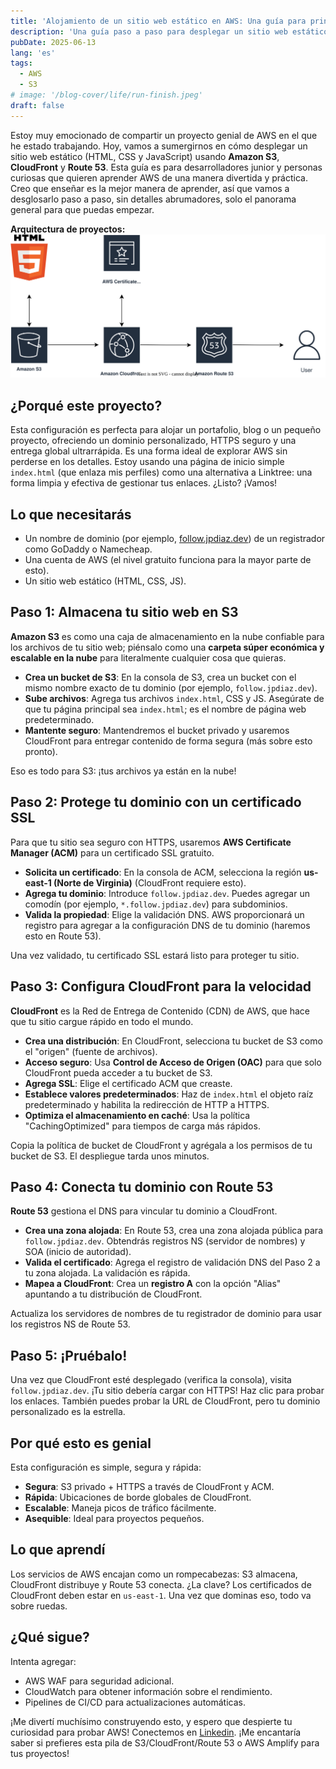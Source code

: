 ```yaml
---
title: 'Alojamiento de un sitio web estático en AWS: Una guía para principiantes'
description: 'Una guía paso a paso para desplegar un sitio web estático usando servicios de AWS.'
pubDate: 2025-06-13
lang: 'es'
tags:
  - AWS
  - S3
# image: '/blog-cover/life/run-finish.jpeg'
draft: false
---
```


Estoy muy emocionado de compartir un proyecto genial de AWS en el que he estado trabajando. Hoy, vamos a sumergirnos en cómo desplegar un sitio web estático (HTML, CSS y JavaScript) usando **Amazon S3**, **CloudFront** y **Route 53**. Esta guía es para desarrolladores junior y personas curiosas que quieren aprender AWS de una manera divertida y práctica. Creo que enseñar es la mejor manera de aprender, así que vamos a desglosarlo paso a paso, sin detalles abrumadores, solo el panorama general para que puedas empezar.

**Arquitectura de proyectos:**
![arquitectura de proyectos](/src/assets/images/blog/aws/aws-s3.svg)

## ¿Porqué este proyecto?

Esta configuración es perfecta para alojar un portafolio, blog o un pequeño proyecto, ofreciendo un dominio personalizado, HTTPS seguro y una entrega global ultrarrápida. Es una forma ideal de explorar AWS sin perderse en los detalles. Estoy usando una página de inicio simple `index.html` (que enlaza mis perfiles) como una alternativa a Linktree: una forma limpia y efectiva de gestionar tus enlaces. ¿Listo? ¡Vamos!

## Lo que necesitarás

- Un nombre de dominio (por ejemplo, [follow.jpdiaz.dev](https://follow.jpdiaz.dev)) de un registrador como GoDaddy o Namecheap.
- Una cuenta de AWS (el nivel gratuito funciona para la mayor parte de esto).
- Un sitio web estático (HTML, CSS, JS).

## Paso 1: Almacena tu sitio web en S3

**Amazon S3** es como una caja de almacenamiento en la nube confiable para los archivos de tu sitio web; piénsalo como una **carpeta súper económica y escalable en la nube** para literalmente cualquier cosa que quieras.

- **Crea un bucket de S3**: En la consola de S3, crea un bucket con el mismo nombre exacto de tu dominio (por ejemplo, `follow.jpdiaz.dev`).
- **Sube archivos**: Agrega tus archivos `index.html`, CSS y JS. Asegúrate de que tu página principal sea `index.html`; es el nombre de página web predeterminado.
- **Mantente seguro**: Mantendremos el bucket privado y usaremos CloudFront para entregar contenido de forma segura (más sobre esto pronto).

Eso es todo para S3: ¡tus archivos ya están en la nube!

## Paso 2: Protege tu dominio con un certificado SSL

Para que tu sitio sea seguro con HTTPS, usaremos **AWS Certificate Manager (ACM)** para un certificado SSL gratuito.

- **Solicita un certificado**: En la consola de ACM, selecciona la región **us-east-1 (Norte de Virginia)** (CloudFront requiere esto).
- **Agrega tu dominio**: Introduce `follow.jpdiaz.dev`. Puedes agregar un comodín (por ejemplo, `*.follow.jpdiaz.dev`) para subdominios.
- **Valida la propiedad**: Elige la validación DNS. AWS proporcionará un registro para agregar a la configuración DNS de tu dominio (haremos esto en Route 53).

Una vez validado, tu certificado SSL estará listo para proteger tu sitio.

## Paso 3: Configura CloudFront para la velocidad

**CloudFront** es la Red de Entrega de Contenido (CDN) de AWS, que hace que tu sitio cargue rápido en todo el mundo.

- **Crea una distribución**: En CloudFront, selecciona tu bucket de S3 como el "origen" (fuente de archivos).
- **Acceso seguro**: Usa **Control de Acceso de Origen (OAC)** para que solo CloudFront pueda acceder a tu bucket de S3.
- **Agrega SSL**: Elige el certificado ACM que creaste.
- **Establece valores predeterminados**: Haz de `index.html` el objeto raíz predeterminado y habilita la redirección de HTTP a HTTPS.
- **Optimiza el almacenamiento en caché**: Usa la política "CachingOptimized" para tiempos de carga más rápidos.

Copia la política de bucket de CloudFront y agrégala a los permisos de tu bucket de S3. El despliegue tarda unos minutos.

## Paso 4: Conecta tu dominio con Route 53

**Route 53** gestiona el DNS para vincular tu dominio a CloudFront.

- **Crea una zona alojada**: En Route 53, crea una zona alojada pública para `follow.jpdiaz.dev`. Obtendrás registros NS (servidor de nombres) y SOA (inicio de autoridad).
- **Valida el certificado**: Agrega el registro de validación DNS del Paso 2 a tu zona alojada. La validación es rápida.
- **Mapea a CloudFront**: Crea un **registro A** con la opción "Alias" apuntando a tu distribución de CloudFront.

Actualiza los servidores de nombres de tu registrador de dominio para usar los registros NS de Route 53.

## Paso 5: ¡Pruébalo!

Una vez que CloudFront esté desplegado (verifica la consola), visita `follow.jpdiaz.dev`. ¡Tu sitio debería cargar con HTTPS! Haz clic para probar los enlaces. También puedes probar la URL de CloudFront, pero tu dominio personalizado es la estrella.

## Por qué esto es genial

Esta configuración es simple, segura y rápida:

- **Segura**: S3 privado + HTTPS a través de CloudFront y ACM.
- **Rápida**: Ubicaciones de borde globales de CloudFront.
- **Escalable**: Maneja picos de tráfico fácilmente.
- **Asequible**: Ideal para proyectos pequeños.

## Lo que aprendí

Los servicios de AWS encajan como un rompecabezas: S3 almacena, CloudFront distribuye y Route 53 conecta. ¿La clave? Los certificados de CloudFront deben estar en `us-east-1`. Una vez que dominas eso, todo va sobre ruedas.

## ¿Qué sigue?

Intenta agregar:

- AWS WAF para seguridad adicional.
- CloudWatch para obtener información sobre el rendimiento.
- Pipelines de CI/CD para actualizaciones automáticas.

¡Me divertí muchísimo construyendo esto, y espero que despierte tu curiosidad para probar AWS! Conectemos en [Linkedin](https://www.linkedin.com/in/1diazdev). ¡Me encantaría saber si prefieres esta pila de S3/CloudFront/Route 53 o AWS Amplify para tus proyectos!
